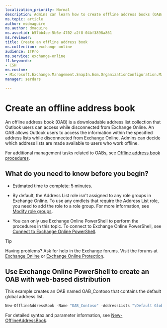 ```yaml
---
localization_priority: Normal
description: Admins can learn how to create offline address books (OABs) in Exchange Online.
ms.topic: article
author: msdmaguire
ms.author: dmaguire
ms.assetid: b57bb4ce-5b6e-4702-a2f8-04bf3898a861
ms.reviewer: 
title: Create an offline address book
ms.collection: exchange-online
audience: ITPro
ms.service: exchange-online
f1.keywords:
- CSH
ms.custom:
- Microsoft.Exchange.Management.SnapIn.Esm.OrganizationConfiguration.Mailbox.NewOabWizardForm.OabIntroductionWizardPage
manager: serdars

---
```


# Create an offline address book

An offline address book (OAB) is a downloadable address list collection that Outlook users can access while disconnected from Exchange Online. An OAB allows Outlook users to access the information within the specified address lists while disconnected from Exchange Online. Admins can decide which address lists are made available to users who work offline.

For additional management tasks related to OABs, see [Offline address book procedures](offline-address-book-procedures.md).

## What do you need to know before you begin?

- Estimated time to complete: 5 minutes.

- By default, the Address List role isn't assigned to any role groups in Exchange Online. To use any cmdlets that require the Address List role, you need to add the role to a role group. For more information, see [Modify role groups](../../permissions-exo/role-groups.md#modify-role-groups).

- You can only use Exchange Online PowerShell to perform the procedures in this topic. To connect to Exchange Online PowerShell, see [Connect to Exchange Online PowerShell](https://docs.microsoft.com/powershell/exchange/connect-to-exchange-online-powershell).

> [!TIP]
> Having problems? Ask for help in the Exchange forums. Visit the forums at [Exchange Online](https://social.technet.microsoft.com/forums/msonline/home?forum=onlineservicesexchange) or [Exchange Online Protection](https://social.technet.microsoft.com/forums/forefront/home?forum=FOPE).

## Use Exchange Online PowerShell to create an OAB with web-based distribution

This example creates an OAB named OAB_Contoso that contains the default global address list.

```PowerShell
New-OfflineAddressBook -Name "OAB_Contoso" -AddressLists "\Default Global Address List"
```

For detailed syntax and parameter information, see [New-OfflineAddressBook](https://docs.microsoft.com/powershell/module/exchange/new-offlineaddressbook).
